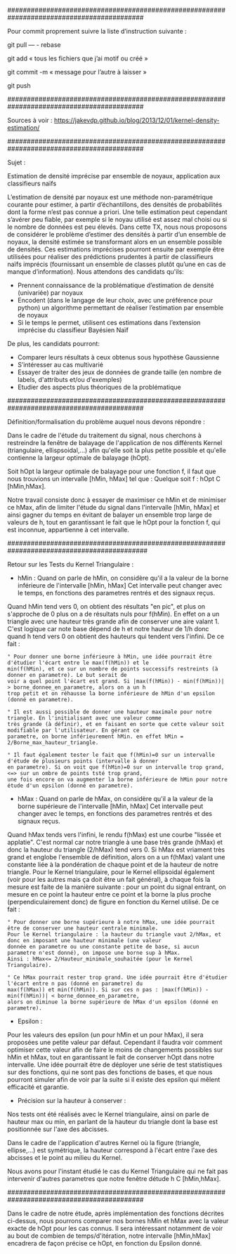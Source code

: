 ###########################################################################################


Pour commit proprement suivre la liste d’instruction suivante :

git pull — - rebase

git add « tous les fichiers que j’ai motif ou créé »

git commit -m « message pour l’autre à laisser »

git push

###########################################################################################

Sources à voir : https://jakevdp.github.io/blog/2013/12/01/kernel-density-estimation/


###########################################################################################


Sujet :

Estimation de densité imprécise par ensemble de noyaux, application aux classifieurs naïfs

L’estimation de densité par noyaux est une méthode non-paramétrique courante pour estimer, à partir d’échantillons, des
densités de probabilités dont la forme n’est pas connue a priori. Une telle estimation peut cependant s’avérer peu fiable,
par exemple si le noyau utilisé est assez mal choisi ou si le nombre de données est peu élevés. Dans cette TX, nous
nous proposons de considérer le problème d’estimer des densités à partir d’un ensemble de noyaux, la densité estimée se
transformant alors en un ensemble possible de densités. Ces estimations imprécises pourront ensuite par exemple être
utilisées pour réaliser des prédictions prudentes à partir de classifieurs naïfs imprécis (fournissant un ensemble de
classes plutôt qu’une en cas de manque d’information). Nous attendons des candidats qu'ils:

* Prennent connaissance de la problématique d’estimation de densité (univariée) par noyaux
* Encodent (dans le langage de leur choix, avec une préférence pour python) un algorithme permettant de réaliser
  l’estimation par ensemble de noyaux
* Si le temps le permet, utilisent ces estimations dans l’extension imprécise du classifieur Bayésien Naïf

De plus, les candidats pourront:

* Comparer leurs résultats à ceux obtenus sous hypothèse Gaussienne
* S’intéresser au cas multivarié
* Essayer de traiter des jeux de données de grande taille (en nombre de labels, d'attributs et/ou d'exemples)
* Etudier des aspects plus théoriques de la problématique


###########################################################################################


Définition/formalisation du problème auquel nous devons répondre :

Dans le cadre de l'étude du traitement du signal, nous cherchons à restreindre la fenêtre de balayage de
l'application de nos différents Kernel (triangulaire, ellispsoidal,...) afin qu'elle soit la plus petite possible
et qu'elle contienne la largeur optimale de balayage (hOpt).

Soit hOpt la largeur optimale de balayage pour une fonction f,
il faut que nous trouvions un intervalle [hMin, hMax] tel que :
    Quelque soit f : hOpt C [hMin,hMax].

Notre travail consiste donc à essayer de maximiser ce hMin et de minimiser ce hMax, afin de limiter l'étude du signal dans
l'intervalle [hMin, hMax] et ainsi gagner du temps en évitant de balayer un ensemble trop large de valeurs de h, tout en
garantissant le fait que le hOpt pour la fonction f, qui est inconnue, appartienne à cet intervalle.


############################################################################################


Retour sur les Tests du Kernel Triangulaire :

- hMin : Quand on parle de hMin, on considère qu'il a la valeur de la borne inférieure de l'intervalle [hMin, hMax]
        Cet intervalle peut changer avec le temps, en fonctions des parametres rentrés et des signaux reçus.

Quand hMin tend vers 0, on obtient des résultats "en pic", et plus on s'approche de 0 plus on a de résultats nuls pour
f(hMin).
En effet on a un triangle avec une hauteur très grande afin de conserver une aire valant 1. C'est logique car note base
dépend de h et notre hauteur de 1/h donc quand h tend vers 0 on obtient des hauteurs qui tendent vers l'infini.
De ce fait :

    ° Pour donner une borne inférieure à hMin, une idée pourrait être d'étudier l'écart entre le max(f(hMin)) et le
    min(f(hMin), et ce sur un nombre de points successifs restreints (à donner en parametre). Le but serait de
    voir a quel point l'écart est grand. Si |max(f(hMin)) - min(f(hMin))| > borne_donnee_en_parametre, alors on a un h
    trop petit et on réhausse la borne inférieure de hMin d'un epsilon (donné en parametre).

    ° Il est aussi possible de donner une hauteur maximale pour notre triangle. En l'initialisant avec une valeur comme
    très grande (à définir), et en faisant en sorte que cette valeur soit modifiable par l'utilisateur. En gérant ce
    parametre, on borne inférieurement hMin. en effet hMin = 2/Borne_max_hauteur_triangle.

    ° Il faut également tester le fait que f(hMin)=0 sur un intervalle d'étude de plusieurs points (intervalle à donner
    en parametre). Si on voit que f(hMin)=0 sur un intervalle trop grand, <=> sur un ombre de points tsté trop grand,
    une fois encore on va augmenter la borne inférieure de hMin pour notre étude d'un epsilon (donné en parametre).

- hMax : Quand on parle de hMax, on considère qu'il a la valeur de la borne supérieure de l'intervalle [hMin, hMax]
        Cet intervalle peut changer avec le temps, en fonctions des parametres rentrés et des signaux reçus.

Quand hMax tends vers l'infini, le rendu f(hMax) est une courbe "lissée et applatie". C'est normal car notre triangle à une
base très grande (hMax) et donc la hauteur du triangle (2/hMax) tend vers 0. Si hMax est vriament très grand et englobe
l'ensemble de définition, alors on a un f(hMax) valant une constante liée à la pondération de chaque point et de la
hauteur de notre triangle.
Pour le Kernel triangulaire, pour le Kernel ellipsoidal également (voir pour les autres mais ça doit être un fait général),
à chaque fois la mesure est faite de la manière suivante : pour un point du signal entrant, on mesure en ce point la
hauteur entre ce point et la borne la plus proche (perpendiculairement donc) de figure en fonction du Kernel utilisé.
De ce fait :


    ° Pour donner une borne supérieure à notre hMax, une idée pourrait être de conserver une hauteur centrale minimale.
    Pour le Kernel triangulaire : la hauteur du triangle vaut 2/hMax, et donc en imposant une hauteur minimale (une valeur
    donnée en parametre ou une constante petite de base, si aucun parametre n'est donné), on impose une borne sup à hMax.
    Ainsi : hMax<= 2/Hauteur_minimale_souhaitée (pour le Kernel Triangulaire).

    ° Ce hMax pourrait rester trop grand. Une idée pourrait être d'étudier l'écart entre n pas (donné en parametre) du
    max(f(hMax)) et min(f(hMin)). Si sur ces n pas : |max(f(hMin)) - min(f(hMin))| < borne_donnee_en_parametre,
    alors on diminue la borne supérieure de hMax d'un epsilon (donné en parametre).


- Epsilon :

Pour les valeurs des epsilon (un pour hMin et un pour hMax), il sera proposées une petite valeur par défaut.
Cependant il faudra voir comment optimiser cette valeur afin de faire le moins de changements possibles sur hMin et hMax,
tout en garantissant le fait de conserver hOpt dans notre intervalle.
Une idée pourrait être de déployer une série de test statistiques sur des fonctions, qui ne sont pas des fonctions de bases,
et que nous pourront simuler afin de voir par la suite si il existe des epsilon qui mêlent efficacité et garantie.


- Précision sur la hauteur à conserver :

Nos tests ont été réalisés avec le Kernel triangulaire, ainsi on parle de hauteur max ou min, en parlant de la hauteur
du triangle dont la base est positionnée sur l'axe des abcisses.

Dans le cadre de l'application d'autres Kernel où la figure (triangle, ellipse,...) est symétrique, la hauteur correspond
à l'écart entre l'axe des abcisses et le point au milieu du Kernel.

Nous avons pour l'instant étudié le cas du Kernel Triangulaire qui ne fait pas intervenir d'autres parametres que notre
fenêtre détude h C [hMin,hMax].


###########################################################################################


Dans le cadre de notre étude, après implémentation des fonctions décrites ci-dessus, nous pourrons comparer nos bornes
hMin et hMax avec la valeur exacte de hOpt pour les cas connus. Il sera intéressant notamment de voir au bout de combien
de temps/d'itération, notre intervalle [hMin,hMax] encadrera de façon précise ce hOpt, en fonction du Epsilon donné.